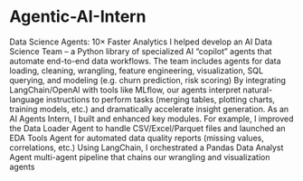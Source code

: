 # Agentic-AI-Intern
Data Science Agents: 10× Faster Analytics
I helped develop an AI Data Science Team – a Python library of specialized AI “copilot” agents that automate end-to-end data workflows. The team includes agents for data loading, cleaning, wrangling, feature engineering, visualization, SQL querying, and modeling (e.g. churn prediction, risk scoring)
By integrating LangChain/OpenAI with tools like  MLflow, our agents interpret natural-language instructions to perform tasks (merging tables, plotting charts, training models, etc.) and dramatically accelerate insight generation. 
As an AI Agents Intern, I built and enhanced key modules. For example,
I improved the Data Loader Agent to handle CSV/Excel/Parquet files and launched an EDA Tools Agent for automated data quality reports (missing values, correlations, etc.)
Using LangChain, I orchestrated a Pandas Data Analyst Agent multi-agent pipeline that chains our wrangling and visualization agents
